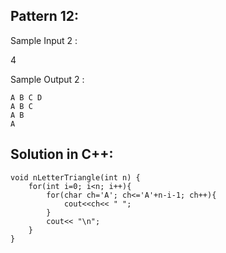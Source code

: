 ## Pattern 12:

Sample Input 2 :

4

Sample Output 2 :

    A B C D
    A B C
    A B
    A

## Solution in C++:

    void nLetterTriangle(int n) {
        for(int i=0; i<n; i++){
            for(char ch='A'; ch<='A'+n-i-1; ch++){
                cout<<ch<< " ";
            }
            cout<< "\n";
        }
    }